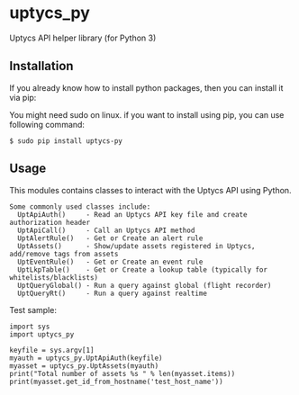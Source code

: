 # uptycs_py
Uptycs API helper library (for Python 3)

## Installation

If you already know how to install python packages, then you can install it via pip:

You might need sudo on linux. if you want to install using pip, you can use following command:
```
$ sudo pip install uptycs-py
```

## Usage

This modules contains classes to interact with the Uptycs API using Python.
```
Some commonly used classes include:
  UptApiAuth()     - Read an Uptycs API key file and create authorization header
  UptApiCall()     - Call an Uptycs API method
  UptAlertRule()   - Get or Create an alert rule
  UptAssets()      - Show/update assets registered in Uptycs, add/remove tags from assets
  UptEventRule()   - Get or Create an event rule
  UptLkpTable()    - Get or Create a lookup table (typically for whitelists/blacklists)
  UptQueryGlobal() - Run a query against global (flight recorder)
  UptQueryRt()     - Run a query against realtime
```

Test sample:

```
import sys
import uptycs_py

keyfile = sys.argv[1]
myauth = uptycs_py.UptApiAuth(keyfile)
myasset = uptycs_py.UptAssets(myauth)
print("Total number of assets %s " % len(myasset.items))
print(myasset.get_id_from_hostname('test_host_name'))
```
